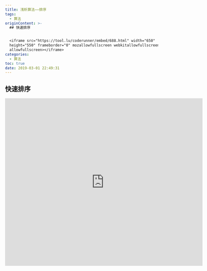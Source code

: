 ```yaml
---
title: 浅析算法——排序
tags:
  - 算法
originContent: >-
  ## 快速排序


  <iframe src="https://tool.lu/coderunner/embed/688.html" width="650"
  height="550" frameborder="0" mozallowfullscreen webkitallowfullscreen
  allowfullscreen></iframe>
categories:
  - 算法
toc: true
date: 2019-03-01 22:49:31
---
```


## 快速排序

<iframe src="https://tool.lu/coderunner/embed/688.html" width="650" height="550" frameborder="0" mozallowfullscreen webkitallowfullscreen allowfullscreen></iframe>
